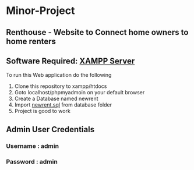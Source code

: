 # Minor-Project
## Renthouse - Website to Connect home owners to home renters
## Software Required: [XAMPP Server](https://www.apachefriends.org/index.html)
To run this Web application do the following
1. Clone this repository to xampp/htdocs
2. Goto localhost/phpmyadmoin on your default browser
3. Create a Database named newrent
4. Import [newrent.sql](https://github.com/utkarshshri1016/Minor-Project/blob/main/database/newrent.sql) from database folder
5. Project is good to work

## Admin User Credentials
### Username : admin
### Password : admin
